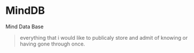 # MindDB

Mind Data Base

> everything that i would like to publicaly store and admit of knowing or having gone through once.

